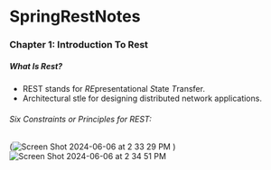 # SpringRestNotes
### Chapter 1: Introduction To Rest
##### What Is Rest?
- REST stands for *RE*presentational *S*tate *T*ransfer.
- Architectural stle for designing distributed network applications.
###### Six Constraints or Principles for REST:
(![Screen Shot 2024-06-06 at 2 33 29 PM](https://github.com/gmojados/SpringRestNotes/assets/162353468/bad2e170-f8c8-4590-8a27-abcda770e51b)
)
![Screen Shot 2024-06-06 at 2 34 51 PM](https://github.com/gmojados/SpringRestNotes/assets/162353468/4c1ee762-ca69-41b5-b179-ef760b88e91c)
